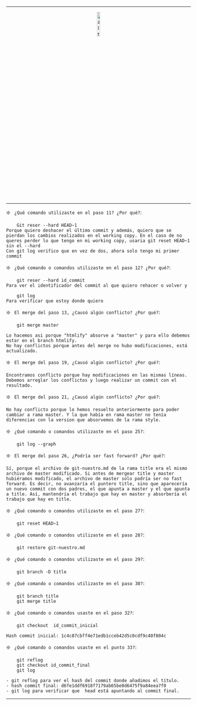 _______



<p <p align="center">
<img style={ width=13%}  src="https://media1.giphy.com/media/9IY9uTAriL1EAJO5ED/giphy.gif?cid=ecf05e47w70pf375levjwuljlllo1wl11un6s3ubqyc3pvbg&rid=giphy.gif&ct=g
" alt="alt text" title="questions-cat"/>
<p>

 ____________
❇️ ` ¿Qué comando utilizaste en el paso 11? ¿Por qué?`:

        Git reser --hard HEAD~1 
    Porque quiero deshacer el último commit y además, quiero que se pierdan los cambios realizados en el working copy. En el caso de no queres perder lo que tengo en mi working copy, usaria git reset HEAD~1 sin el --hard
    Con git log verifico que en vez de dos, ahora solo tengo mi primer commit

❇️ ` ¿Qué comando o comandos utilizaste en el paso 12? ¿Por qué?`:

        git reser --hard id_commit 
    Para ver el identificador del commit al que quiero rehacer o volver y

        git log 
    Para verificar que estoy donde quiero


❇️ ` El merge del paso 13, ¿Causó algún conflicto? ¿Por qué?`:

        git merge master
    
    Lo hacemos asi porque "htmlify" absorve a "master" y para ello debemos estar en el branch htmlify.
    No hay conflictos porque antes del merge no hubo modificaciones, está actualizado.


❇️ ` El merge del paso 19, ¿Causó algún conflicto? ¿Por qué?`:
    
    Encontramos conflicto porque hay modificaciones en las mismas líneas. 
    Debemos arreglar los conflictos y luego realizar un commit con el resultado.


❇️ ` El merge del paso 21, ¿Causó algún conflicto? ¿Por qué?`:

    No hay conflicto porque lo hemos resuelto anteriormente para poder cambiar a rama master. Y la que había en rama master no tenía diferencias con la version que absorvemos de la rama style.

❇️ ` ¿Qué comando o comandos utilizaste en el paso 25?`:
        
        git log --graph  


❇️ ` El merge del paso 26, ¿Podría ser fast forward? ¿Por qué?`:

    Sí, porque el archivo de git-nuestro.md de la rama title era el mismo archivo de master modificado. Si antes de mergear title y master hubiéramos modificado, el archivo de master solo podría ser no fast forward. Es decir, no avanzaría el puntero title, sino que aparecería un nuevo commit con dos padres, el que apunta a master y el que apunta a title. Así, mantendría el trabajo que hay en master y absorbería el trabajo que hay en title.


❇️ ` ¿Qué comando o comandos utilizaste en el paso 27?`:

        git reset HEAD~1

❇️ ` ¿Qué comando o comandos utilizaste en el paso 28?`:

        git restore git-nuestro.md

❇️ ` ¿Qué comando o comandos utilizaste en el paso 29?`:

        git branch -D title

❇️ ` ¿Qué comando o comandos utilizaste en el paso 30?`:

        git branch title 
        git merge title

❇️ ` ¿Qué comando o comandos usaste en el paso 32?`:

        git checkout  id_commit_inicial

    Hash commit inicial: 1c4c87cbff4e71edb1cceb42d5c0cdf9c40f804c

❇️ ` ¿Qué comando o comandos usaste en el punto 33?`:

        git reflog
        git checkout id_commit_final
        git log

    - git reflog para ver el hash del commit donde añadimos el título.
    - hash commit final: d6fe1ddf6918f7179ab65be0d6475f9a84eea7f0 
    - git log para verificar que  head está apuntando al commit final.

_______________
